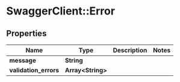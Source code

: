 # SwaggerClient::Error

## Properties
Name | Type | Description | Notes
------------ | ------------- | ------------- | -------------
**message** | **String** |  | 
**validation_errors** | **Array&lt;String&gt;** |  | 

